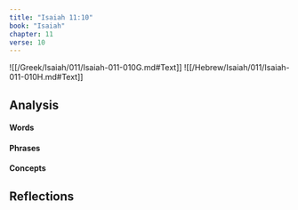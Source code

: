 ```yaml
---
title: "Isaiah 11:10"
book: "Isaiah"
chapter: 11
verse: 10
---
```

![[/Greek/Isaiah/011/Isaiah-011-010G.md#Text]]
![[/Hebrew/Isaiah/011/Isaiah-011-010H.md#Text]]

## Analysis

#### Words

#### Phrases

#### Concepts

## Reflections
